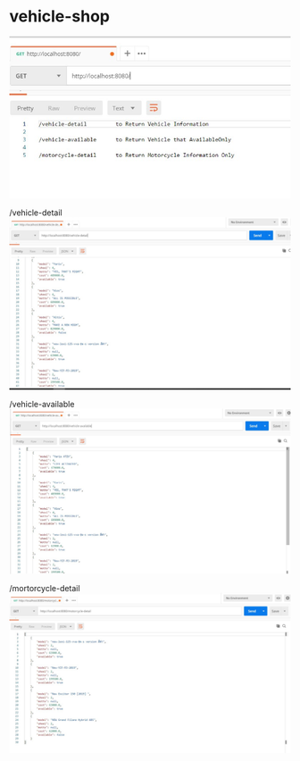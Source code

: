 # vehicle-shop

![localhost](img/f.jpg?raw=true)

/vehicle-detail
![localhost](img/vehicle-detail.jpg?raw=true)

/vehicle-available
![localhost](img/vehicle-available.jpg?raw=true)

/mortorcycle-detail
![localhost](img/motor.jpg?raw=true)
